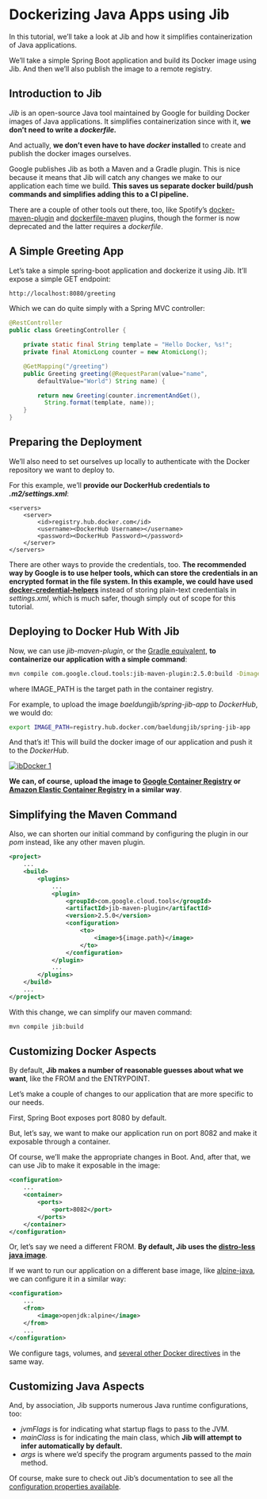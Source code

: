 # Dockerizing Java Apps using Jib

In this tutorial, we’ll take a look at Jib and how it simplifies containerization of Java applications.

We’ll take a simple Spring Boot application and build its Docker image using Jib. And then we’ll also publish the image to a remote registry.

## Introduction to Jib

_Jib_ is an open-source Java tool maintained by Google for building Docker images of Java applications. It simplifies containerization since with it, **we don’t need to write a _dockerfile._**

And actually, **we don’t even have to have _docker_ installed** to create and publish the docker images ourselves.

Google publishes Jib as both a Maven and a Gradle plugin. This is nice because it means that Jib will catch any changes we make to our application each time we build. **This saves us separate docker build/push commands and simplifies adding this to a CI pipeline.**

There are a couple of other tools out there, too, like Spotify’s [docker-maven-plugin](https://github.com/spotify/docker-maven-plugin) and [dockerfile-maven](https://github.com/spotify/dockerfile-maven) plugins, though the former is now deprecated and the latter requires a _dockerfile_.

## A Simple Greeting App

Let’s take a simple spring-boot application and dockerize it using Jib. It’ll expose a simple GET endpoint:

```bash
http://localhost:8080/greeting
```

Which we can do quite simply with a Spring MVC controller:

```java
@RestController
public class GreetingController {

    private static final String template = "Hello Docker, %s!";
    private final AtomicLong counter = new AtomicLong();

    @GetMapping("/greeting")
    public Greeting greeting(@RequestParam(value="name",
        defaultValue="World") String name) {

        return new Greeting(counter.incrementAndGet(),
          String.format(template, name));
    }
}
```

## Preparing the Deployment

We’ll also need to set ourselves up locally to authenticate with the Docker repository we want to deploy to.

For this example, we’ll **provide our DockerHub credentials to _.m2/settings.xml_**:

```
<servers>
    <server>
        <id>registry.hub.docker.com</id>
        <username><DockerHub Username></username>
        <password><DockerHub Password></password>
    </server>
</servers>
```

There are other ways to provide the credentials, too. **The recommended way by Google is to use helper tools, which can store the credentials in an encrypted format in the file system. In this example, we could have used [docker-credential-helpers](https://github.com/docker/docker-credential-helpers#available-programs)** instead of storing plain-text credentials in _settings.xml_, which is much safer, though simply out of scope for this tutorial.

## Deploying to Docker Hub With Jib

Now, we can use _jib-maven-plugin_, or the [Gradle equivalent](https://github.com/GoogleContainerTools/jib/tree/master/jib-gradle-plugin), **to** **containerize our application with a simple command**:

```bash
mvn compile com.google.cloud.tools:jib-maven-plugin:2.5.0:build -Dimage=$IMAGE_PATH
```

where IMAGE\_PATH is the target path in the container registry.

For example, to upload the image _baeldungjib/spring-jib-app_ to _DockerHub_, we would do:

```bash
export IMAGE_PATH=registry.hub.docker.com/baeldungjib/spring-jib-app
```

And that’s it! This will build the docker image of our application and push it to the _DockerHub_.

[![ibDocker 1](https://www.baeldung.com/wp-content/uploads/2018/10/JibDocker-1-1024x640-1.jpg)](https://www.baeldung.com/wp-content/uploads/2018/10/JibDocker-1-1024x640-1.jpg)

**We can, of course,** **upload the image to [Google Container Registry](https://cloud.google.com/container-registry/) or [Amazon Elastic Container Registry](https://aws.amazon.com/ecr/) in a similar way**.

## Simplifying the Maven Command
Also, we can shorten our initial command by configuring the plugin in our _pom_ instead, like any other maven plugin.

```xml
<project>
    ...
    <build>
        <plugins>
            ...
            <plugin>
                <groupId>com.google.cloud.tools</groupId>
                <artifactId>jib-maven-plugin</artifactId>
                <version>2.5.0</version>
                <configuration>
                    <to>
                        <image>${image.path}</image>
                    </to>
                </configuration>
            </plugin>
            ...
        </plugins>
    </build>
    ...
</project>
```

With this change, we can simplify our maven command:

```bash
mvn compile jib:build
```

## Customizing Docker Aspects

By default, **Jib makes a number of reasonable guesses about what we want**, like the FROM and the ENTRYPOINT.

Let’s make a couple of changes to our application that are more specific to our needs.

First, Spring Boot exposes port 8080 by default.

But, let’s say, we want to make our application run on port 8082 and make it exposable through a container.

Of course, we’ll make the appropriate changes in Boot. And, after that, we can use Jib to make it exposable in the image:

```xml
<configuration>
    ...
    <container>
        <ports>
            <port>8082</port>
        </ports>
    </container>
</configuration>
```

Or, let’s say we need a different FROM. **By default, Jib uses the [distro-less java image](https://github.com/GoogleContainerTools/distroless/tree/master/java)**.

If we want to run our application on a different base image, like [alpine-java](https://hub.docker.com/r/anapsix/alpine-java/), we can configure it in a similar way:

```xml
<configuration>
    ...
    <from>
        <image>openjdk:alpine</image>
    </from>
    ...
</configuration>
```

We configure tags, volumes, and [several other Docker directives](https://github.com/GoogleContainerTools/jib/tree/master/jib-maven-plugin#extended-usage) in the same way.

## Customizing Java Aspects

And, by association, Jib supports numerous Java runtime configurations, too:

-   _jvmFlags_ is for indicating what startup flags to pass to the JVM.
-   _mainClass_ is for indicating the main class, which **Jib will attempt to infer automatically by default.**
-   _args_ is where we’d specify the program arguments passed to the _main_ method.

Of course, make sure to check out Jib’s documentation to see all the [configuration properties available](https://github.com/GoogleContainerTools/jib/tree/master/jib-maven-plugin).

